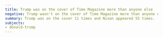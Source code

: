 ```yaml
---
title: Trump was on the cover of Time Magazine more than anyone else
negative: Trump wasn't on the cover of Time Magazine more than anyone else
summary: Trump was on the cover 11 times and Nixon appeared 55 times.
subjects:
- donald-trump
---
```


